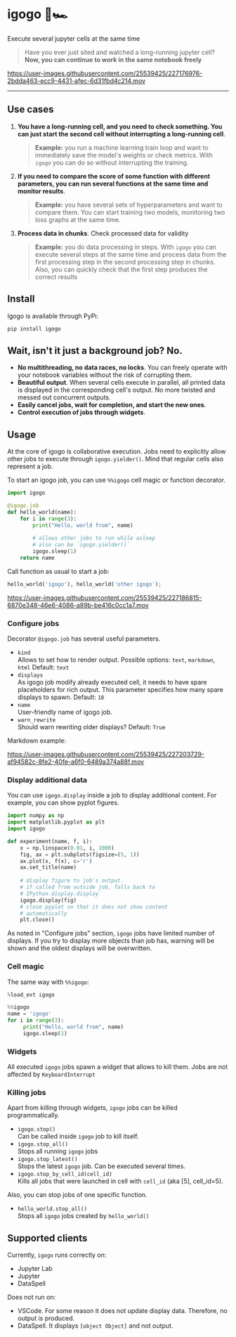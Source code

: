 # igogo 🐎🏎️

Execute several jupyter cells at the same time

> Have you ever just sited and watched a long-running jupyter cell?
> **Now, you can continue to work in the same notebook freely**

https://user-images.githubusercontent.com/25539425/227176976-2bdda463-ecc9-4431-afec-6d31fbd4c214.mov

---

## Use cases
1) **You have a long-running cell, and you need to check something.
   You can just start the second cell without interrupting a long-running cell**.
   > **Example:** you run a machine learning train loop and want to immediately save the model's weights or check metrics.
   > With `igogo` you can do so without interrupting the training.
2) **If you need to compare the score of some function with different parameters, you can run several
   functions at the same time and monitor results**. 
   > **Example:** you have several sets of hyperparameters and want to compare them.
   > You can start training two models, monitoring two loss graphs at the same time. 
3) **Process data in chunks**. Check processed data for validity
   > **Example:** you do data processing in steps. With `igogo` you can execute several steps at the same time
   > and process data from the first processing step in the second processing step in chunks.
   > Also, you can quickly check that the first step produces the correct results

## Install

Igogo is available through PyPi:

```bash
pip install igogo
```

## Wait, isn't it just a background job? No.

- **No multithreading, no data races, no locks**.
You can freely operate with your notebook variables without the risk of corrupting them.
- **Beautiful output**. When several cells execute in parallel,
all printed data is displayed in the corresponding cell's output. No more twisted and messed out concurrent outputs.
- **Easily cancel jobs, wait for completion, and start the new ones**.
- **Control execution of jobs through widgets**.

## Usage

At the core of igogo is collaborative execution. Jobs need to explicitly allow other jobs to execute through `igogo.yielder()`. Mind that regular cells also represent a job.

To start an igogo job, you can use `%%igogo` cell magic or function decorator. 

```python
import igogo

@igogo.job
def hello_world(name):
    for i in range(3):
        print("Hello, world from", name)
        
        # allows other jobs to run while asleep
        # also can be `igogo.yielder()`
        igogo.sleep(1)  
    return name
```

Call function as usual to start a job:

```python
hello_world('igogo'), hello_world('other igogo');
```

https://user-images.githubusercontent.com/25539425/227186815-6870e348-46e6-4086-a89b-be416c0cc1a7.mov

### Configure jobs

Decorator `@igogo.job` has several useful parameters. 

- `kind`\
   Allows to set how to render output. Possible options: `text`, `markdown`, `html` Default: `text`
- `displays`\
   As igogo job modify already executed cell, it needs to have spare placeholders for rich output.
   This parameter specifies how many spare displays to spawn. Default: `10`
- `name`\
   User-friendly name of igogo job.
- `warn_rewrite`\
   Should warn rewriting older displays? Default: `True`

Markdown example:

https://user-images.githubusercontent.com/25539425/227203729-af94582c-8fe2-40fe-a6f0-6489a374a88f.mov

### Display additional data

You can use `igogo.display` inside a job to display additional content.
For example, you can show pyplot figures.

```python
import numpy as np
import matplotlib.pyplot as plt
import igogo

def experiment(name, f, i):
    x = np.linspace(0.01, i, 1000)
    fig, ax = plt.subplots(figsize=(5, 1))
    ax.plot(x, f(x), c='r')
    ax.set_title(name)
    
    # display figure to job's output.
    # if called from outside job, falls back to 
    # IPython.display.display
    igogo.display(fig)
    # close pyplot so that it does not show content
    # automatically
    plt.close() 
```

As noted in "Configure jobs" section, `igogo` jobs have limited number of displays.
If you try to display more objects than job has, warning will be shown and the oldest displays will be overwritten.

### Cell magic

The same way with `%%igogo`:

```python
%load_ext igogo
```

```python
%%igogo
name = 'igogo'
for i in range(3):
     print("Hello, world from", name)
     igogo.sleep(1)
```

### Widgets

All executed `igogo` jobs spawn a widget that allows to kill them. Jobs are not affected by `KeyboardInterrupt`

### Killing jobs

Apart from killing through widgets, `igogo` jobs can be killed programmatically.

- `igogo.stop()` \
   Can be called inside `igogo` job to kill itself.
- `igogo.stop_all()`\
   Stops all running `igogo` jobs
- `igogo.stop_latest()`\
   Stops the latest `igogo` job. Can be executed several times.
- `igogo.stop_by_cell_id(cell_id)`\
   Kills all jobs that were launched in cell with `cell_id` (aka [5], cell_id=5).

Also, you can stop jobs of one specific function.

- `hello_world.stop_all()`\
   Stops all `igogo` jobs created by `hello_world()`

## Supported clients

Currently, `igogo` runs correctly on:

- Jupyter Lab
- Jupyter
- DataSpell

Does not run on:
- VSCode. For some reason it does not update display data. Therefore, no output is produced.
- DataSpell. It displays `[object Object]` and not output.
